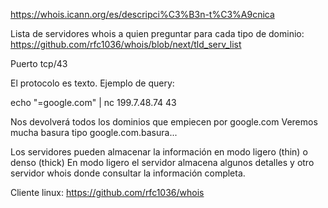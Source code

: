 https://whois.icann.org/es/descripci%C3%B3n-t%C3%A9cnica

Lista de servidores whois a quien preguntar para cada tipo de dominio:
https://github.com/rfc1036/whois/blob/next/tld_serv_list

Puerto tcp/43

El protocolo es texto.
Ejemplo de query:

echo "=google.com" | nc 199.7.48.74 43

Nos devolverá todos los dominios que empiecen por google.com
Veremos mucha basura tipo google.com.basura...


Los servidores pueden almacenar la información en modo ligero (thin) o denso (thick)
En modo ligero el servidor almacena algunos detalles y otro servidor whois donde consultar la información completa.


Cliente linux: https://github.com/rfc1036/whois
